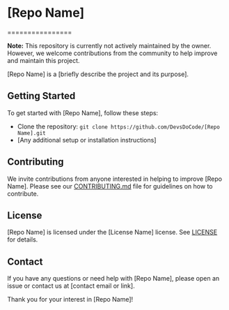 # [Repo Name]
================

**Note:** This repository is currently not actively maintained by the owner. However, we welcome contributions from the community to help improve and maintain this project.

[Repo Name] is a [briefly describe the project and its purpose].

## Getting Started

To get started with [Repo Name], follow these steps:

* Clone the repository: `git clone https://github.com/DevsDoCode/[Repo Name].git`
* [Any additional setup or installation instructions]

## Contributing

We invite contributions from anyone interested in helping to improve [Repo Name]. Please see our [CONTRIBUTING.md](CONTRIBUTING.md) file for guidelines on how to contribute.

## License

[Repo Name] is licensed under the [License Name] license. See [LICENSE](LICENSE) for details.

## Contact

If you have any questions or need help with [Repo Name], please open an issue or contact us at [contact email or link].

Thank you for your interest in [Repo Name]!